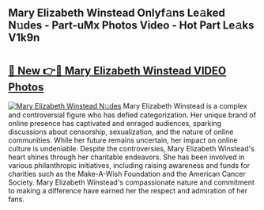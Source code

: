 ## Mary Elizabeth Winstead Onlyf𝚊ns Le𝚊ked N𝚞des - Part-uMx Photos Video - Hot Part Le𝚊ks V1k9n

# <h2><a href="http://ab32243.deff.icu/?id=Mary+Elizabeth+Winstead">🔗 New 👉🔴 Mary Elizabeth Winstead VIDEO Photos</a></h2>

[![Mary Elizabeth Winstead N𝚞des](https://i.imgur.com/rIISA9y.gif)](http://ab32243.deff.icu/?id=Mary+Elizabeth+Winstead)
Mary Elizabeth Winstead is a complex and controversial figure who has defied categorization. Her unique brand of online presence has captivated and enraged audiences, sparking discussions about censorship, sexualization, and the nature of online communities. While her future remains uncertain, her impact on online culture is undeniable. Despite the controversies, Mary Elizabeth Winstead's heart shines through her charitable endeavors. She has been involved in various philanthropic initiatives, including raising awareness and funds for charities such as the Make-A-Wish Foundation and the American Cancer Society. Mary Elizabeth Winstead's compassionate nature and commitment to making a difference have earned her the respect and admiration of her fans.
